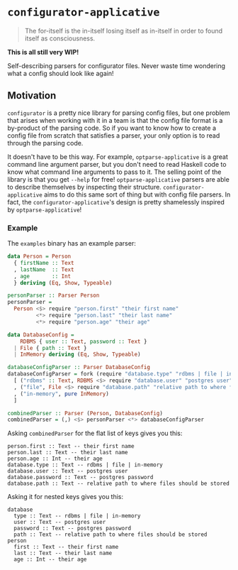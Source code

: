# `configurator-applicative`

> The for-itself is the in-itself losing itself as in-itself in order to found itself as consciousness.

**This is all still very WIP!**

Self-describing parsers for configurator files. Never waste time wondering what a config should look like again!

## Motivation

`configurator` is a pretty nice library for parsing config files, but one problem that arises when working with it in a team is that the config file format is a by-product of the parsing code. So if you want to know how to create a config file from scratch that satisfies a parser, your only option is to read through the parsing code.

It doesn't have to be this way. For example, `optparse-applicative` is a great command line argument parser, but you don't need to read Haskell code to know what command line arguments to pass to it. The selling point of the library is that you get `--help` for free! `optparse-applicative` parsers are able to describe themselves by inspecting their structure. `configurator-applicative` aims to do this same sort of thing but with config file parsers. In fact, the `configurator-applicative`'s design is pretty shamelessly inspired by `optparse-applicative`!

### Example
The `examples` binary has an example parser:

```haskell
data Person = Person
  { firstName :: Text
  , lastName  :: Text
  , age       :: Int
  } deriving (Eq, Show, Typeable)

personParser :: Parser Person
personParser =
  Person <$> require "person.first" "their first name"
         <*> require "person.last" "their last name"
         <*> require "person.age" "their age"

data DatabaseConfig =
    RDBMS { user :: Text, password :: Text }
  | File { path :: Text }
  | InMemory deriving (Eq, Show, Typeable)

databaseConfigParser :: Parser DatabaseConfig
databaseConfigParser = fork (require "database.type" "rdbms | file | in-memory") $
  [ ("rdbms" :: Text, RDBMS <$> require "database.user" "postgres user" <*> require "database.password" "postgres password")
  , ("file", File <$> require "database.path" "relative path to where files should be stored")
  , ("in-memory", pure InMemory)
  ]

combinedParser :: Parser (Person, DatabaseConfig)
combinedParser = (,) <$> personParser <*> databaseConfigParser
```

Asking `combinedParser` for the flat list of keys gives you this:
```
person.first :: Text -- their first name
person.last :: Text -- their last name
person.age :: Int -- their age
database.type :: Text -- rdbms | file | in-memory
database.user :: Text -- postgres user
database.password :: Text -- postgres password
database.path :: Text -- relative path to where files should be stored
```

Asking it for nested keys gives you this:
```
database
  type :: Text -- rdbms | file | in-memory
  user :: Text -- postgres user
  password :: Text -- postgres password
  path :: Text -- relative path to where files should be stored
person
  first :: Text -- their first name
  last :: Text -- their last name
  age :: Int -- their age
```

